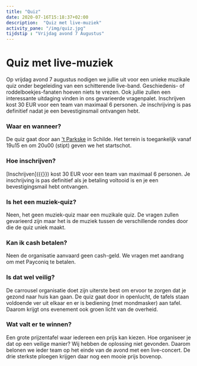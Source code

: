 ```yaml
---
title: "Quiz"
date: 2020-07-16T15:18:37+02:00
description:  "Quiz met live-muziek"
activity_pane: "/img/quiz.jpg"
tijdstip : "Vrijdag avond 7 Augustus"
---
```


# Quiz met live-muziek
Op vrijdag avond 7 augustus nodigen we jullie uit voor een unieke muzikale quiz onder begeleiding van een schitterende live-band. Geschiedenis- of roddelboekjes-fanaten hoeven niets te vrezen. Ook jullie zullen een interessante uitdaging vinden in ons gevarieerde vragenpalet. Inschrijven kost 30 EUR voor een team van maximaal 6 personen. Je inschrijving is pas definitief nadat je een bevestiginsmail ontvangen hebt.

### Waar en wanneer?
De quiz gaat door aan ['t Parkske](/locatie/) in Schilde. Het terrein is toegankelijk vanaf 19u15 en om 20u00 (stipt) geven we het startschot. 

### Hoe inschrijven?
[Inschrijven]({{<param inschrijving_quiz_url>}}) kost 30 EUR voor een team van maximaal 6 personen. Je inschrijving is pas definitief als je betaling voltooid is en je een bevestigingsmail hebt ontvangen.

### Is het een muziek-quiz?
Neen, het geen muziek-quiz maar een muzikale quiz. De vragen zullen gevarieerd zijn maar het is de muziek tussen de verschillende rondes door die de quiz uniek maakt.

### Kan ik cash betalen?
Neen de organisatie aanvaard geen cash-geld. We vragen met aandrang om met Payconiq te betalen.

### Is dat wel veilig?
De carrousel organisatie doet zijn uiterste best om ervoor te zorgen dat je gezond naar huis kan gaan. De quiz gaat door in openlucht, de tafels staan voldoende ver uit elkaar en er is bediening (met mondmasker) aan tafel. Daarom krijgt ons evenement ook groen licht van de overheid.

### Wat valt er te winnen? 
Een grote prijzentafel waar iedereen een prijs kan kiezen. Hoe organiseer je dat op een veilige manier? Wij hebben de oplossing niet gevonden. Daarom belonen we ieder team op het einde van de avond met een live-concert. De drie sterkste ploegen krijgen daar nog een mooie prijs bovenop.

